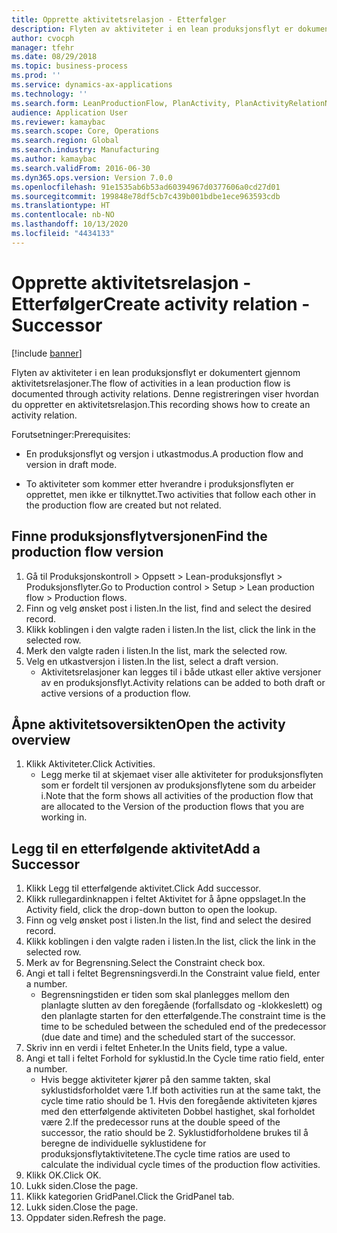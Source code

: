 ```yaml
---
title: Opprette aktivitetsrelasjon - Etterfølger
description: Flyten av aktiviteter i en lean produksjonsflyt er dokumentert gjennom aktivitetsrelasjoner.
author: cvocph
manager: tfehr
ms.date: 08/29/2018
ms.topic: business-process
ms.prod: ''
ms.service: dynamics-ax-applications
ms.technology: ''
ms.search.form: LeanProductionFlow, PlanActivity, PlanActivityRelationNew, PlanActivityLookup, DefaultDashboard
audience: Application User
ms.reviewer: kamaybac
ms.search.scope: Core, Operations
ms.search.region: Global
ms.search.industry: Manufacturing
ms.author: kamaybac
ms.search.validFrom: 2016-06-30
ms.dyn365.ops.version: Version 7.0.0
ms.openlocfilehash: 91e1535ab6b53ad60394967d0377606a0cd27d01
ms.sourcegitcommit: 199848e78df5cb7c439b001bdbe1ece963593cdb
ms.translationtype: HT
ms.contentlocale: nb-NO
ms.lasthandoff: 10/13/2020
ms.locfileid: "4434133"
---
```

# <a name="create-activity-relation---successor"></a><span data-ttu-id="27c1c-103">Opprette aktivitetsrelasjon - Etterfølger</span><span class="sxs-lookup"><span data-stu-id="27c1c-103">Create activity relation - Successor</span></span>

[!include [banner](../../includes/banner.md)]

<span data-ttu-id="27c1c-104">Flyten av aktiviteter i en lean produksjonsflyt er dokumentert gjennom aktivitetsrelasjoner.</span><span class="sxs-lookup"><span data-stu-id="27c1c-104">The flow of activities in a lean production flow is documented through activity relations.</span></span> <span data-ttu-id="27c1c-105">Denne registreringen viser hvordan du oppretter en aktivitetsrelasjon.</span><span class="sxs-lookup"><span data-stu-id="27c1c-105">This recording shows how to create an activity relation.</span></span>

<span data-ttu-id="27c1c-106">Forutsetninger:</span><span class="sxs-lookup"><span data-stu-id="27c1c-106">Prerequisites:</span></span>

- <span data-ttu-id="27c1c-107">En produksjonsflyt og versjon i utkastmodus.</span><span class="sxs-lookup"><span data-stu-id="27c1c-107">A production flow and version in draft mode.</span></span> 

- <span data-ttu-id="27c1c-108">To aktiviteter som kommer etter hverandre i produksjonsflyten er opprettet, men ikke er tilknyttet.</span><span class="sxs-lookup"><span data-stu-id="27c1c-108">Two activities that follow each other in the production flow are created but not related.</span></span>


## <a name="find-the-production-flow-version"></a><span data-ttu-id="27c1c-109">Finne produksjonsflytversjonen</span><span class="sxs-lookup"><span data-stu-id="27c1c-109">Find the production flow version</span></span> 
1. <span data-ttu-id="27c1c-110">Gå til Produksjonskontroll > Oppsett > Lean-produksjonsflyt > Produksjonsflyter.</span><span class="sxs-lookup"><span data-stu-id="27c1c-110">Go to Production control > Setup > Lean production flow > Production flows.</span></span>
2. <span data-ttu-id="27c1c-111">Finn og velg ønsket post i listen.</span><span class="sxs-lookup"><span data-stu-id="27c1c-111">In the list, find and select the desired record.</span></span>
3. <span data-ttu-id="27c1c-112">Klikk koblingen i den valgte raden i listen.</span><span class="sxs-lookup"><span data-stu-id="27c1c-112">In the list, click the link in the selected row.</span></span>
4. <span data-ttu-id="27c1c-113">Merk den valgte raden i listen.</span><span class="sxs-lookup"><span data-stu-id="27c1c-113">In the list, mark the selected row.</span></span>
5. <span data-ttu-id="27c1c-114">Velg en utkastversjon i listen.</span><span class="sxs-lookup"><span data-stu-id="27c1c-114">In the list, select a draft version.</span></span>
    * <span data-ttu-id="27c1c-115">Aktivitetsrelasjoner kan legges til i både utkast eller aktive versjoner av en produksjonsflyt.</span><span class="sxs-lookup"><span data-stu-id="27c1c-115">Activity relations can be added to both draft or active versions of a production flow.</span></span>  

## <a name="open-the-activity-overview"></a><span data-ttu-id="27c1c-116">Åpne aktivitetsoversikten</span><span class="sxs-lookup"><span data-stu-id="27c1c-116">Open the activity overview</span></span>
1. <span data-ttu-id="27c1c-117">Klikk Aktiviteter.</span><span class="sxs-lookup"><span data-stu-id="27c1c-117">Click Activities.</span></span>
    * <span data-ttu-id="27c1c-118">Legg merke til at skjemaet viser alle aktiviteter for produksjonsflyten som er fordelt til versjonen av produksjonsflytene som du arbeider i.</span><span class="sxs-lookup"><span data-stu-id="27c1c-118">Note that the form shows all activities of the production flow that are allocated to the Version of the production flows that you are working in.</span></span>  

## <a name="add-a-successor"></a><span data-ttu-id="27c1c-119">Legg til en etterfølgende aktivitet</span><span class="sxs-lookup"><span data-stu-id="27c1c-119">Add a Successor</span></span>
1. <span data-ttu-id="27c1c-120">Klikk Legg til etterfølgende aktivitet.</span><span class="sxs-lookup"><span data-stu-id="27c1c-120">Click Add successor.</span></span>
2. <span data-ttu-id="27c1c-121">Klikk rullegardinknappen i feltet Aktivitet for å åpne oppslaget.</span><span class="sxs-lookup"><span data-stu-id="27c1c-121">In the Activity field, click the drop-down button to open the lookup.</span></span>
3. <span data-ttu-id="27c1c-122">Finn og velg ønsket post i listen.</span><span class="sxs-lookup"><span data-stu-id="27c1c-122">In the list, find and select the desired record.</span></span>
4. <span data-ttu-id="27c1c-123">Klikk koblingen i den valgte raden i listen.</span><span class="sxs-lookup"><span data-stu-id="27c1c-123">In the list, click the link in the selected row.</span></span>
5. <span data-ttu-id="27c1c-124">Merk av for Begrensning.</span><span class="sxs-lookup"><span data-stu-id="27c1c-124">Select the Constraint check box.</span></span>
6. <span data-ttu-id="27c1c-125">Angi et tall i feltet Begrensningsverdi.</span><span class="sxs-lookup"><span data-stu-id="27c1c-125">In the Constraint value field, enter a number.</span></span>
    * <span data-ttu-id="27c1c-126">Begrensningstiden er tiden som skal planlegges mellom den planlagte slutten av den foregående (forfallsdato og -klokkeslett) og den planlagte starten for den etterfølgende.</span><span class="sxs-lookup"><span data-stu-id="27c1c-126">The constraint time is the time to be scheduled between the scheduled end of the predecessor (due date and time) and the scheduled start of the successor.</span></span>  
7. <span data-ttu-id="27c1c-127">Skriv inn en verdi i feltet Enheter.</span><span class="sxs-lookup"><span data-stu-id="27c1c-127">In the Units field, type a value.</span></span>
8. <span data-ttu-id="27c1c-128">Angi et tall i feltet Forhold for syklustid.</span><span class="sxs-lookup"><span data-stu-id="27c1c-128">In the Cycle time ratio field, enter a number.</span></span>
    * <span data-ttu-id="27c1c-129">Hvis begge aktiviteter kjører på den samme takten, skal syklustidsforholdet være 1.</span><span class="sxs-lookup"><span data-stu-id="27c1c-129">If both activities run at the same takt, the cycle time ratio should be 1.</span></span> <span data-ttu-id="27c1c-130">Hvis den foregående aktiviteten kjøres med den etterfølgende aktiviteten Dobbel hastighet, skal forholdet være 2.</span><span class="sxs-lookup"><span data-stu-id="27c1c-130">If the predecessor runs at the double speed of the successor, the ratio should be 2.</span></span>   <span data-ttu-id="27c1c-131">Syklustidforholdene brukes til å beregne de individuelle syklustidene for produksjonsflytaktivitetene.</span><span class="sxs-lookup"><span data-stu-id="27c1c-131">The cycle time ratios are used to calculate the individual cycle times of the production flow activities.</span></span>  
9. <span data-ttu-id="27c1c-132">Klikk OK.</span><span class="sxs-lookup"><span data-stu-id="27c1c-132">Click OK.</span></span>
10. <span data-ttu-id="27c1c-133">Lukk siden.</span><span class="sxs-lookup"><span data-stu-id="27c1c-133">Close the page.</span></span>
11. <span data-ttu-id="27c1c-134">Klikk kategorien GridPanel.</span><span class="sxs-lookup"><span data-stu-id="27c1c-134">Click the GridPanel tab.</span></span>
12. <span data-ttu-id="27c1c-135">Lukk siden.</span><span class="sxs-lookup"><span data-stu-id="27c1c-135">Close the page.</span></span>
13. <span data-ttu-id="27c1c-136">Oppdater siden.</span><span class="sxs-lookup"><span data-stu-id="27c1c-136">Refresh the page.</span></span>

